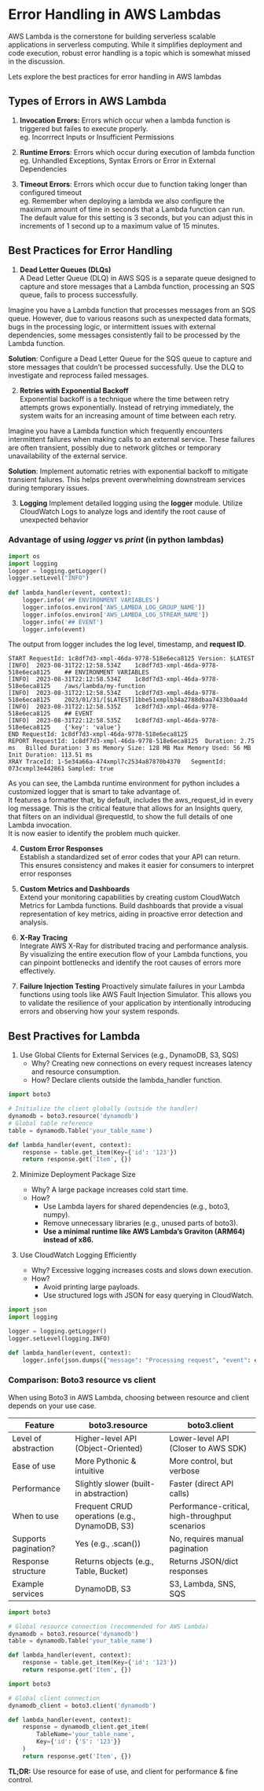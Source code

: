 # Error Handling in AWS Lambdas

AWS Lambda is the cornerstone for building serverless scalable applications in serverless computing. While it simplifies deployment and code execution, robust error handling is a topic which is somewhat missed in the discussion.

Lets explore the best practices for error handling in AWS lambdas

## Types of Errors in AWS Lambda

1. **Invocation Errors:** Errors which occur when a lambda function is triggered but failes to execute properly.  
eg. Incorrrect Inputs or Insufficient Permissions

2. **Runtime Errors**: Errors which occur during execution of lambda function  
eg. Unhandled Exceptions, Syntax Errors or Error in External Dependencies

3. **Timeout Errors**: Errors which occur due to function taking longer than configured timeout  
eg. Remember when deploying a lambda we also configure the maximum amount of time in seconds that a Lambda function can run. The default value for this setting is 3 seconds, but you can adjust this in increments of 1 second up to a maximum value of 15 minutes.



## Best Practices for Error Handling


1. **Dead Letter Queues (DLQs)**  
A Dead Letter Queue (DLQ) in AWS SQS is a separate queue designed to capture and store messages that a Lambda function, processing an SQS queue, fails to process successfully.

Imagine you have a Lambda function that processes messages from an SQS queue. However, due to various reasons such as unexpected data formats, bugs in the processing logic, or intermittent issues with external dependencies, some messages consistently fail to be processed by the Lambda function.

**Solution**: Configure a Dead Letter Queue for the SQS queue to capture and store messages that couldn’t be processed successfully. Use the DLQ to investigate and reprocess failed messages.

2. **Retries with Exponential Backoff**  
Exponential backoff is a technique where the time between retry attempts grows exponentially. Instead of retrying immediately, the system waits for an increasing amount of time between each retry.

Imagine  you have a Lambda function which frequently encounters intermittent failures when making calls to an external service. These failures are often transient, possibly due to network glitches or temporary unavailability of the external service.

**Solution**: Implement automatic retries with exponential backoff to mitigate transient failures. This helps prevent overwhelming downstream services during temporary issues.

3. **Logging**
Implement detailed logging using the **logger** module. Utilize CloudWatch Logs to analyze logs and identify the root cause of unexpected behavior

### Advantage of using ***logger*** vs ***print*** (in python lambdas)

```python
import os
import logging
logger = logging.getLogger()
logger.setLevel("INFO")
  
def lambda_handler(event, context):
    logger.info('## ENVIRONMENT VARIABLES')
    logger.info(os.environ['AWS_LAMBDA_LOG_GROUP_NAME'])
    logger.info(os.environ['AWS_LAMBDA_LOG_STREAM_NAME'])
    logger.info('## EVENT')
    logger.info(event)
```

The output from logger includes the log level, timestamp, and **request ID**.

```console
START RequestId: 1c8df7d3-xmpl-46da-9778-518e6eca8125 Version: $LATEST
[INFO]  2023-08-31T22:12:58.534Z    1c8df7d3-xmpl-46da-9778-518e6eca8125    ## ENVIRONMENT VARIABLES
[INFO]  2023-08-31T22:12:58.534Z    1c8df7d3-xmpl-46da-9778-518e6eca8125    /aws/lambda/my-function
[INFO]  2023-08-31T22:12:58.534Z    1c8df7d3-xmpl-46da-9778-518e6eca8125    2023/01/31/[$LATEST]1bbe51xmplb34a2788dbaa7433b0aa4d
[INFO]  2023-08-31T22:12:58.535Z    1c8df7d3-xmpl-46da-9778-518e6eca8125    ## EVENT
[INFO]  2023-08-31T22:12:58.535Z    1c8df7d3-xmpl-46da-9778-518e6eca8125    {'key': 'value'}
END RequestId: 1c8df7d3-xmpl-46da-9778-518e6eca8125
REPORT RequestId: 1c8df7d3-xmpl-46da-9778-518e6eca8125  Duration: 2.75 ms   Billed Duration: 3 ms Memory Size: 128 MB Max Memory Used: 56 MB  Init Duration: 113.51 ms
XRAY TraceId: 1-5e34a66a-474xmpl7c2534a87870b4370   SegmentId: 073cxmpl3e442861 Sampled: true
```

As you can see, the Lambda runtime environment for python includes a customized logger that is smart to take advantage of.  
It features a formatter that, by default, includes the aws_request_id in every log message. This is the critical feature that allows for an Insights query, that filters on an individual @requestId, to show the full details of one Lambda invocation.  
It is now easier to identify the problem much quicker.

4. **Custom Error Responses**  
Establish a standardized set of error codes that your API can return. This ensures consistency and makes it easier for consumers to interpret error responses


5. **Custom Metrics and Dashboards**  
Extend your monitoring capabilities by creating custom CloudWatch Metrics for Lambda functions. Build dashboards that provide a visual representation of key metrics, aiding in proactive error detection and analysis.

6. **X-Ray Tracing**  
Integrate AWS X-Ray for distributed tracing and performance analysis. By visualizing the entire execution flow of your Lambda functions, you can pinpoint bottlenecks and identify the root causes of errors more effectively.

7. **Failure Injection Testing**
Proactively simulate failures in your Lambda functions using tools like AWS Fault Injection Simulator. This allows you to validate the resilience of your application by intentionally introducing errors and observing how your system responds.


## Best Practives for Lambda

1. Use Global Clients for External Services (e.g., DynamoDB, S3, SQS)
    - Why? Creating new connections on every request increases latency and resource consumption.
    - How? Declare clients outside the lambda_handler function.

```python
import boto3

# Initialize the client globally (outside the handler)
dynamodb = boto3.resource('dynamodb')
# Global table reference
table = dynamodb.Table('your_table_name')

def lambda_handler(event, context):
    response = table.get_item(Key={'id': '123'})
    return response.get('Item', {})
```

2. Minimize Deployment Package Size
    - Why? A large package increases cold start time.
    - How?
        * Use Lambda layers for shared dependencies (e.g., boto3, numpy).
        * Remove unnecessary libraries (e.g., unused parts of boto3).
        * **Use a minimal runtime like AWS Lambda’s Graviton (ARM64) instead of x86.**

3. Use CloudWatch Logging Efficiently
    - Why? Excessive logging increases costs and slows down execution.
    - How?
        - Avoid printing large payloads.
        - Use structured logs with JSON for easy querying in CloudWatch.
```python
import json
import logging

logger = logging.getLogger()
logger.setLevel(logging.INFO)

def lambda_handler(event, context):
    logger.info(json.dumps({"message": "Processing request", "event": event}))
```

### Comparison: Boto3 resource vs client

When using Boto3 in AWS Lambda, choosing between resource and client depends on your use case.

| Feature	| boto3.resource	| boto3.client |
|---|---|---|
| Level of abstraction |	Higher-level API (Object-Oriented)	| Lower-level API (Closer to AWS SDK) |
| Ease of use	| More Pythonic & intuitive | More control, but verbose |
| Performance	| Slightly slower (built-in abstraction)	| Faster (direct API calls) |
| When to use |	Frequent CRUD operations (e.g., DynamoDB, S3)	| Performance-critical, high-throughput scenarios |
| Supports pagination?|	Yes (e.g., .scan())	| No, requires manual pagination |
| Response structure |	Returns objects (e.g., Table, Bucket) |	Returns JSON/dict responses |
| Example services|DynamoDB, S3 | S3, Lambda, SNS, SQS |

```python
import boto3

# Global resource connection (recommended for AWS Lambda)
dynamodb = boto3.resource('dynamodb')
table = dynamodb.Table('your_table_name')

def lambda_handler(event, context):
    response = table.get_item(Key={'id': '123'})
    return response.get('Item', {})
```

```python
import boto3

# Global client connection
dynamodb_client = boto3.client('dynamodb')

def lambda_handler(event, context):
    response = dynamodb_client.get_item(
        TableName='your_table_name',
        Key={'id': {'S': '123'}}
    )
    return response.get('Item', {})
```


**TL;DR:** Use resource for ease of use, and client for performance & fine control.







